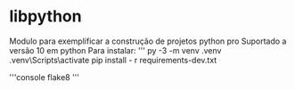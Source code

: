 # libpython
Modulo para exemplificar a construção de projetos python pro
Suportado a versão 10 em python
Para instalar:
'''
py -3 -m venv .venv
.venv\Scripts\activate
pip install - r requirements-dev.txt

'''console
flake8
'''


